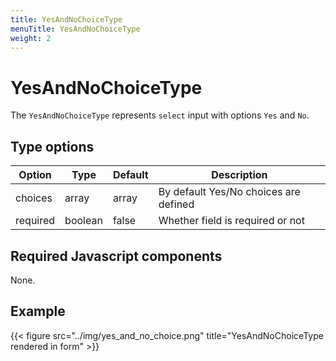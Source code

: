 ```yaml
---
title: YesAndNoChoiceType
menuTitle: YesAndNoChoiceType
weight: 2
---
```


# YesAndNoChoiceType

The `YesAndNoChoiceType` represents `select` input with options `Yes` and `No`.

## Type options

| Option   | Type    | Default | Description                           |
| -------- | ------- | ------- | ------------------------------------- |
| choices  | array   | array   | By default Yes/No choices are defined |
| required | boolean | false   | Whether field is required or not      |

## Required Javascript components
    
None.

## Example

{{< figure src="../img/yes_and_no_choice.png" title="YesAndNoChoiceType rendered in form" >}}